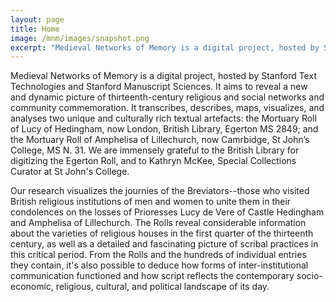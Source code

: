 ```yaml
---
layout: page
title: Home
image: /mnm/images/snapshot.png
excerpt: "Medieval Networks of Memory is a digital project, hosted by Stanford Text Technologies and Stanford Manuscript Sciences. It aims to reveal a new and dynamic picture of thirteenth-century religious and social networks and community commemoration."
---
```


Medieval Networks of Memory is a digital project, hosted by Stanford Text Technologies and Stanford Manuscript Sciences. It aims to reveal a new and dynamic picture of thirteenth-century religious and social networks and community commemoration. It transcribes, describes, maps, visualizes, and analyses two unique and culturally rich textual artefacts: the Mortuary Roll of Lucy of Hedingham, now London, British Library, Egerton MS 2849; and the Mortuary Roll of Amphelisa of Lillechurch, now Camrbidge, St John’s College, MS N. 31. We are immensely grateful to the British Library for digitizing the Egerton Roll, and to Kathryn McKee, Special Collections Curator at St John's College. 

Our research visualizes the journies of the Breviators--those who visited British religious institutions of men and women to unite them in their condolences on the losses of Prioresses Lucy de Vere of Castle Hedingham and Amphelisa of Lillechurch. The Rolls reveal considerable information about the varieties of religious houses in the first quarter of the thirteenth century, as well as a detailed and fascinating picture of scribal practices in this critical period. From the Rolls and the hundreds of individual entries they contain, it's also possible to deduce how forms of inter-institutional communication functioned and how script reflects the contemporary socio-economic, religious, cultural, and political landscape of its day.


